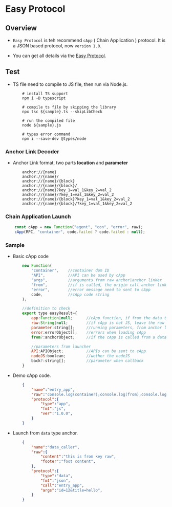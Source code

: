 # Easy Protocol

## Overview

- `Easy Protocol` is teh recommend `cApp` ( Chain Application ) protocol. It is a JSON based protocol, now `version 1.0`.

- You can get all details via the [Easy Protocol](Easy_Protocol_v1.0.md).

## Test

- TS file need to compile to JS file, then run via Node.js.

    ```SHELL
        # install TS support
        npm i -D typescript

        # compile ts file by skipping the library
        npx tsc ${sample}.ts --skipLibCheck

        # run the compiled file
        node ${sample}.js

        # types error command
        npm i --save-dev @types/node
    ```

### Anchor Link Decoder

- Anchor Link format, two parts **location** and **parameter**

    ```TEXT
        anchor://{name}
        anchor://{name}/
        anchor://{name}/{block}
        anchor://{name}/{block}/
        anchor://{name}?key_1=val_1&key_2=val_2
        anchor://{name}/?key_1=val_1&key_2=val_2
        anchor://{name}/{block}?key_1=val_1&key_2=val_2
        anchor://{name}/{block}/?key_1=val_1&key_2=val_2
    ```

### Chain Application Launch

```javascript
    const cApp = new Function("agent", "con", "error", raw);
    cApp(RPC, "container", code.failed ? code.failed : null);
```

### Sample

- Basic cApp code

    ```JAVASCRIPT
        new Function(
            "container",    //container dom ID
            "API",          //API can be used by cApp
            "args",         //arguments from raw anchor|anchor linker
            "from",         //if is called, the origin call anchor linker
            "error",        //error message need to sent to cApp
            code,           //cApp code string
        );

        //definition to check
        export type easyResult={
            app:Function|null;      //cApp function, if from the data type anchor, will load target cApp
            raw:String|null;        //if cApp is not JS, leave the raw data here.
            parameter:string[];     //running parameters, from anchor link parameter
            error:errorObject[];    //errors when loading cApp
            from?:anchorObject;     //if the cApp is called from a data anchor

            //parameters from launcher
            API:APIObject;          //APIs can be sent to cApp
            nodeJS:boolean;         //wether the nodeJS
            back?:string[];         //parameter when callback
        }
    ```

- Demo cApp code.

    ```JSON
        {
            "name":"entry_app",
            "raw":"console.log(container);console.log(from);console.log(args);console.log(arguments);",
            "protocol":{
                "type":"app",
                "fmt":"js",
                "ver":"1.0.0",
            }
        }
    ```

- Launch from `data` type anchor.

    ```JSON
        {
            "name":"data_caller",
            "raw":{
                "content":"this is from key raw",
                "footer":"foot content",
            },
            "protocol":{
                "type":"data",
                "fmt":"json",
                "call":"entry_app",
                "args":"id=12&title=hello",
            }
        }
    ```
